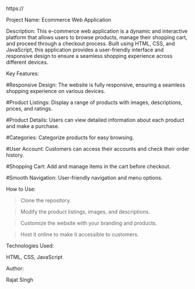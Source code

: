 https://

Project Name: Ecommerce Web Application

Description:
This e-commerce web application is a dynamic and interactive platform that allows users to browse products, manage their shopping cart, and proceed through a checkout process. Built using HTML, CSS, and JavaScript, this application provides a user-friendly interface and responsive design to ensure a seamless shopping experience across different devices.

Key Features:

#Responsive Design: The website is fully responsive, ensuring a seamless shopping experience on various devices.

#Product Listings: Display a range of products with images, descriptions, prices, and ratings.

#Product Details: Users can view detailed information about each product and make a purchase.

#Categories: Categorize products for easy browsing.

#User Account: Customers can access their accounts and check their order history.

#Shopping Cart: Add and manage items in the cart before checkout.

#Smooth Navigation: User-friendly navigation and menu options.

How to Use:

>Clone the repository.

>Modify the product listings, images, and descriptions.

>Customize the website with your branding and products.

>Host it online to make it accessible to customers.

Technologies Used:

HTML, 
CSS, 
JavaScript

Author:

Rajat Singh
